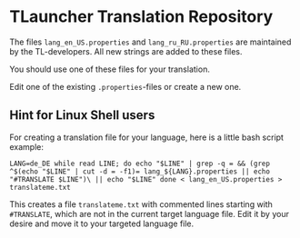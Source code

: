 # TLauncher Translation Repository
The files `lang_en_US.properties` and `lang_ru_RU.properties` are maintained by the TL-developers.
All new strings are added to these files.

You should use one of these files for your translation.

Edit one of the existing `.properties`-files or create a new one.

## Hint for Linux Shell users
For creating a translation file for your language, here is a little bash script example:

`LANG=de_DE
while read LINE; do
  echo "$LINE" | grep -q = && (grep ^$(echo "$LINE" | cut -d = -f1)= lang_${LANG}.properties || echo "#TRANSLATE $LINE")\
  || echo "$LINE"
done < lang_en_US.properties > translateme.txt`

This creates a file `translateme.txt` with commented lines starting with `#TRANSLATE`, which are not in the current target language file. Edit it by your desire and move it to your targeted language file.